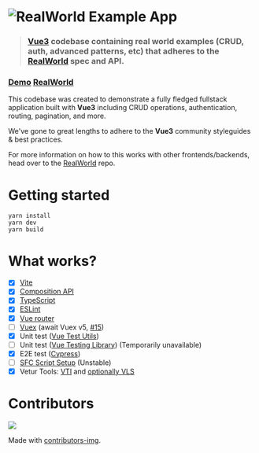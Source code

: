 # ![RealWorld Example App](logo.png)

> ### [Vue3](https://v3.vuejs.org/) codebase containing real world examples (CRUD, auth, advanced patterns, etc) that adheres to the [RealWorld](https://github.com/gothinkster/realworld) spec and API.


### [Demo](https://mutoe.github.io/vue3-realworld-example-app) [RealWorld](https://github.com/gothinkster/realworld)


This codebase was created to demonstrate a fully fledged fullstack application built with **Vue3** including CRUD operations, authentication, routing, pagination, and more.

We've gone to great lengths to adhere to the **Vue3** community styleguides & best practices.

For more information on how to this works with other frontends/backends, head over to the [RealWorld](https://github.com/gothinkster/realworld) repo.

# Getting started

```shell script
yarn install
yarn dev
yarn build
```

# What works?

- [x] [Vite](https://github.com/vitejs/vite)
- [x] [Composition API](https://composition-api.vuejs.org/)
- [x] [TypeScript](https://www.typescriptlang.org/)
- [x] [ESLint](https://eslint.vuejs.org/)
- [x] [Vue router](https://next.router.vuejs.org/)
- [ ] [Vuex](https://vuex.vuejs.org/) (await Vuex v5, [#15](https://github.com/mutoe/vue3-realworld-example-app/issues/15))
- [x] Unit test ([Vue Test Utils](https://github.com/vuejs/vue-test-utils-next))
- [ ] Unit test ([Vue Testing Library](https://testing-library.com/docs/vue-testing-library/intro)) (Temporarily unavailable)
- [x] E2E test ([Cypress](https://docs.cypress.io))
- [ ] [SFC Script Setup](https://github.com/vuejs/rfcs/blob/sfc-improvements/active-rfcs/0000-sfc-script-setup.md) (Unstable)
- [x] Vetur Tools: [VTI](https://github.com/mutoe/vue3-realworld-example-app/pull/28) and [optionally VLS](https://github.com/mutoe/vue3-realworld-example-app/commit/8367f89a99c467d181d9c7f4144deb05cec55210#commitcomment-43957089)

# Contributors

<a href="https://github.com/mutoe/vue3-realworld-example-app/graphs/contributors">
  <img src="https://contributors-img.web.app/image?repo=mutoe/vue3-realworld-example-app" />
</a>

Made with [contributors-img](https://contributors-img.web.app).
